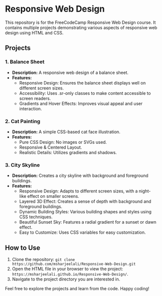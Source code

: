 # Responsive Web Design

This repository is for the FreeCodeCamp Responsive Web Design course. It contains multiple projects demonstrating various aspects of responsive web design using HTML and CSS.

## Projects

### 1. Balance Sheet
- **Description:** A responsive web design of a balance sheet.
- **Features:**
  - Responsive Design: Ensures the balance sheet displays well on different screen sizes.
  - Accessibility: Uses .sr-only classes to make content accessible to screen readers.
  - Gradients and Hover Effects: Improves visual appeal and user interaction.

### 2. Cat Painting
- **Description:** A simple CSS-based cat face illustration.
- **Features:**
  - Pure CSS Design: No images or SVGs used.
  - Responsive & Centered Layout.
  - Realistic Details: Utilizes gradients and shadows.

### 3. City Skyline
- **Description:** Creates a city skyline with background and foreground buildings.
- **Features:**
  - Responsive Design: Adapts to different screen sizes, with a night-like effect on smaller screens.
  - Layered 3D Effect: Creates a sense of depth with background and foreground buildings.
  - Dynamic Building Styles: Various building shapes and styles using CSS techniques.
  - Beautiful Sunset Sky: Features a radial gradient for a sunset or dawn effect.
  - Easy to Customize: Uses CSS variables for easy customization.

## How to Use
1. Clone the repository: `git clone https://github.com/msharjeelali/Responsive-Web-Design.git`
2. Open the HTML file in your browser to view the project: `https://msharjeelali.github.io/Responsive-Web-Design/`.
3. Navigate to the project directory you are interested in.

Feel free to explore the projects and learn from the code. Happy coding!
